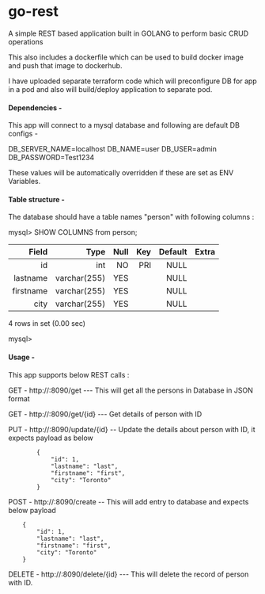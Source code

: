 # go-rest
A simple REST based application built in GOLANG to perform basic CRUD operations

This also includes a dockerfile which can be used to build docker image and push that image to dockerhub.

I have uploaded separate terraform code which will preconfigure DB for app in a pod and also will build/deploy application to separate pod.

#### **Dependencies -**

This app will connect to a mysql database and following are default DB configs -

DB_SERVER_NAME=localhost
DB_NAME=user
DB_USER=admin
DB_PASSWORD=Test1234

These values will be automatically overridden if these are set as ENV Variables.


#### **Table structure  -**

The database should have a table names "person" with following columns :


mysql> SHOW COLUMNS from person;

| Field     | Type         | Null | Key | Default | Extra |
|----------:|-------------:|-----:|----:|--------:|------:|
| id        | int          | NO   | PRI | NULL    |       |
| lastname  | varchar(255) | YES  |     | NULL    |       |
| firstname | varchar(255) | YES  |     | NULL    |       |
| city      | varchar(255) | YES  |     | NULL    |       |

4 rows in set (0.00 sec)

mysql>

#### **Usage -**

This app supports below REST calls :

GET - http://<host-name>:8090/get --- This will get all the persons in Database in JSON format

GET - http://<host-name>:8090/get/{id} --- Get details of person with ID 

PUT - http://<host-name>:8090/update/{id} -- Update the details about person with ID, it expects payload as below

            {
                "id": 1,
                "lastname": "last",
                "firstname": "first",
                "city": "Toronto"
            }

POST - http://<host-name>:8090/create -- This will add entry to database and expects below payload 

        {
            "id": 1,
            "lastname": "last",
            "firstname": "first",
            "city": "Toronto"
        }

DELETE - http://<host-name>:8090/delete/{id} --- This will delete the record of person with ID.

